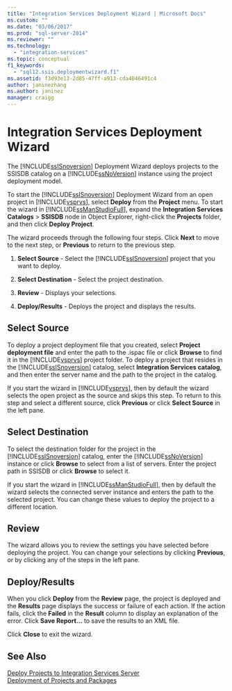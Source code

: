 ```yaml
---
title: "Integration Services Deployment Wizard | Microsoft Docs"
ms.custom: ""
ms.date: "03/06/2017"
ms.prod: "sql-server-2014"
ms.reviewer: ""
ms.technology: 
  - "integration-services"
ms.topic: conceptual
f1_keywords: 
  - "sql12.ssis.deploymentwizard.f1"
ms.assetid: f3d93e13-2d85-47ff-a913-cda4046491c4
author: janinezhang
ms.author: janinez
manager: craigg
---
```

# Integration Services Deployment Wizard
  The [!INCLUDE[ssISnoversion](../includes/ssisnoversion-md.md)] Deployment Wizard deploys projects to the SSISDB catalog on a [!INCLUDE[ssNoVersion](../includes/ssnoversion-md.md)] instance using the project deployment model.  
  
 To start the [!INCLUDE[ssISnoversion](../includes/ssisnoversion-md.md)] Deployment Wizard from an open project in [!INCLUDE[vsprvs](../includes/vsprvs-md.md)], select **Deploy** from the **Project** menu. To start the wizard in [!INCLUDE[ssManStudioFull](../includes/ssmanstudiofull-md.md)], expand the **Integration Services Catalogs** > **SSISDB** node in Object Explorer, right-click the **Projects** folder, and then click **Deploy Project**.  
  
 The wizard proceeds through the following four steps. Click **Next** to move to the next step, or **Previous** to return to the previous step.  
  
1.  **Select Source** - Select the [!INCLUDE[ssISnoversion](../includes/ssisnoversion-md.md)] project that you want to deploy.  
  
2.  **Select Destination** - Select the project destination.  
  
3.  **Review** - Displays your selections.  
  
4.  **Deploy/Results** - Deploys the project and displays the results.  
  
## Select Source  
 To deploy a project deployment file that you created, select **Project deployment file** and enter the path to the .ispac file or click **Browse** to find it in the [!INCLUDE[vsprvs](../includes/vsprvs-md.md)] project folder. To deploy a project that resides in the [!INCLUDE[ssISnoversion](../includes/ssisnoversion-md.md)] catalog, select **Integration Services catalog**, and then enter the server name and the path to the project in the catalog.  
  
 If you start the wizard in [!INCLUDE[vsprvs](../includes/vsprvs-md.md)], then by default the wizard selects the open project as the source and skips this step. To return to this step and select a different source, click **Previous** or click **Select Source** in the left pane.  
  
## Select Destination  
 To select the destination folder for the project in the [!INCLUDE[ssISnoversion](../includes/ssisnoversion-md.md)] catalog, enter the [!INCLUDE[ssNoVersion](../includes/ssnoversion-md.md)] instance or click **Browse** to select from a list of servers. Enter the project path in SSISDB or click **Browse** to select it.  
  
 If you start the wizard in [!INCLUDE[ssManStudioFull](../includes/ssmanstudiofull-md.md)], then by default the wizard selects the connected server instance and enters the path to the selected project. You can change these values to deploy the project to a different location.  
  
## Review  
 The wizard allows you to review the settings you have selected before deploying the project. You can change your selections by clicking **Previous**, or by clicking any of the steps in the left pane.  
  
## Deploy/Results  
 When you click **Deploy** from the **Review** page, the project is deployed and the **Results** page displays the success or failure of each action. If the action fails, click the **Failed** in the **Result** column to display an explanation of the error. Click **Save Report...** to save the results to an XML file.  
  
 Click **Close** to exit the wizard.  
  
## See Also  
 [Deploy Projects to Integration Services Server](../../2014/integration-services/deploy-projects-to-integration-services-server.md)   
 [Deployment of Projects and Packages](packages/deploy-integration-services-ssis-projects-and-packages.md)  
  
  
